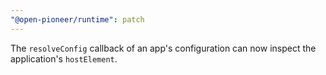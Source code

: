```yaml
---
"@open-pioneer/runtime": patch
---
```


The `resolveConfig` callback of an app's configuration can now inspect the application's `hostElement`.
